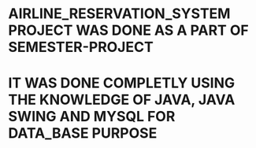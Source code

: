 # AIRLINE_RESERVATION_SYSTEM PROJECT WAS DONE AS A PART OF SEMESTER-PROJECT 
# IT WAS DONE COMPLETLY USING THE KNOWLEDGE OF JAVA, JAVA SWING AND MYSQL FOR DATA_BASE PURPOSE
